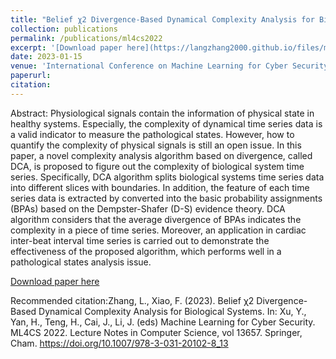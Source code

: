 ```yaml
---
title: "Belief χ2 Divergence-Based Dynamical Complexity Analysis for Biological Systems"
collection: publications
permalink: /publications/ml4cs2022
excerpt: '[Download paper here](https://langzhang2000.github.io/files/ml4cs2022.pdf)'
date: 2023-01-15
venue: 'International Conference on Machine Learning for Cyber Security'
paperurl: 
citation:
---
```

Abstract: Physiological signals contain the information of physical state in healthy systems. Especially, the complexity of dynamical time series data is a valid indicator to measure the pathological states. However, how to quantify the complexity of physical signals is still an open issue. In this paper, a novel complexity analysis algorithm based on divergence, called DCA, is proposed to figure out the complexity of biological system time series. Specifically, DCA algorithm splits biological systems time series data into different slices with boundaries. In addition, the feature of each time series data is extracted by converted into the basic probability assignments (BPAs) based on the Dempster-Shafer (D-S) evidence theory. DCA algorithm considers that the average divergence of BPAs indicates the complexity in a piece of time series. Moreover, an application in cardiac inter-beat interval time series is carried out to demonstrate the effectiveness of the proposed algorithm, which performs well in a pathological states analysis issue.

[Download paper here](https://langzhang2000.github.io/files/ml4cs2022.pdf)

Recommended citation:Zhang, L., Xiao, F. (2023). Belief χ2 Divergence-Based Dynamical Complexity Analysis for Biological Systems. In: Xu, Y., Yan, H., Teng, H., Cai, J., Li, J. (eds) Machine Learning for Cyber Security. ML4CS 2022. Lecture Notes in Computer Science, vol 13657. Springer, Cham. https://doi.org/10.1007/978-3-031-20102-8_13
